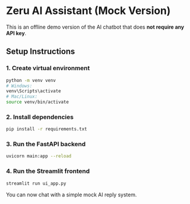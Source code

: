 # Zeru AI Assistant (Mock Version)

This is an offline demo version of the AI chatbot that does **not require any API key**.

## Setup Instructions

### 1. Create virtual environment
```bash
python -m venv venv
# Windows:
venv\Scripts\activate
# Mac/Linux:
source venv/bin/activate
```

### 2. Install dependencies
```bash
pip install -r requirements.txt
```

### 3. Run the FastAPI backend
```bash
uvicorn main:app --reload
```

### 4. Run the Streamlit frontend
```bash
streamlit run ui_app.py
```

You can now chat with a simple mock AI reply system.